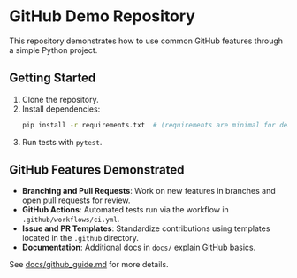 # GitHub Demo Repository

This repository demonstrates how to use common GitHub features through a
simple Python project.

## Getting Started

1. Clone the repository.
2. Install dependencies:
   ```bash
   pip install -r requirements.txt  # (requirements are minimal for demo)
   ```
3. Run tests with `pytest`.

## GitHub Features Demonstrated

- **Branching and Pull Requests**: Work on new features in branches and open
  pull requests for review.
- **GitHub Actions**: Automated tests run via the workflow in
  `.github/workflows/ci.yml`.
- **Issue and PR Templates**: Standardize contributions using templates
  located in the `.github` directory.
- **Documentation**: Additional docs in `docs/` explain GitHub basics.

See [docs/github_guide.md](docs/github_guide.md) for more details.
